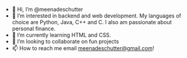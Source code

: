- 👋 Hi, I’m @meenadeschutter
- 👀 I’m interested in backend and web development. My languages of choice are Python, Java, C++ and C. I also am passionate about personal finance.
- 🌱 I’m currently learning HTML and CSS.
- 💞️ I’m looking to collaborate on fun projects
- 📫 How to reach me email meenadeschutter@gmail.com!

<!---
meenadeschutter/meenadeschutter is a ✨ special ✨ repository because its `README.md` (this file) appears on your GitHub profile.
You can click the Preview link to take a look at your changes.
--->
